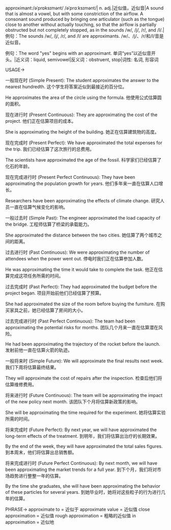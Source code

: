 approximant:/əˈprɒksɪmənt/ /əˈprɑːksɪmənt/| n. adj.|近似值，近似音|A sound that is almost a vowel, but with some constriction of the airflow.  A consonant sound produced by bringing one articulator (such as the tongue) close to another without actually touching, so that the airflow is partially obstructed but not completely stopped, as in the sounds /w/, /j/, /r/, and /l/.|例句：The sounds /w/, /j/, /r/, and /l/ are approximants. /w/、/j/、/r/和/l/音是近似音。

例句：The word "yes" begins with an approximant.  单词“yes”以近似音开头。|近义词：liquid, semivowel|反义词：obstruent, stop|词性: 名词, 形容词


USAGE->

一般现在时 (Simple Present):
The student approximates the answer to the nearest hundredth.  这个学生将答案近似到最接近的百分位。

He approximates the area of the circle using the formula. 他使用公式估算圆的面积。


现在进行时 (Present Continuous):
They are approximating the cost of the project. 他们正在估算项目的成本。

She is approximating the height of the building. 她正在估算建筑物的高度。


现在完成时 (Present Perfect):
We have approximated the total expenses for the trip. 我们已经估算了这次旅行的总费用。

The scientists have approximated the age of the fossil. 科学家们已经估算了化石的年龄。


现在完成进行时 (Present Perfect Continuous):
They have been approximating the population growth for years. 他们多年来一直在估算人口增长。

Researchers have been approximating the effects of climate change. 研究人员一直在估算气候变化的影响。


一般过去时 (Simple Past):
The engineer approximated the load capacity of the bridge. 工程师估算了桥梁的承载能力。

She approximated the distance between the two cities. 她估算了两个城市之间的距离。


过去进行时 (Past Continuous):
We were approximating the number of attendees when the power went out.  停电时我们正在估算参加人数。

He was approximating the time it would take to complete the task. 他正在估算完成这项任务所需的时间。


过去完成时 (Past Perfect):
They had approximated the budget before the project began. 项目开始前他们已经估算了预算。

She had approximated the size of the room before buying the furniture. 在购买家具之前，她已经估算了房间的大小。


过去完成进行时 (Past Perfect Continuous):
The team had been approximating the potential risks for months.  团队几个月来一直在估算潜在风险。

He had been approximating the trajectory of the rocket before the launch. 发射前他一直在估算火箭的轨迹。


一般将来时 (Simple Future):
We will approximate the final results next week.  我们下周将估算最终结果。

They will approximate the cost of repairs after the inspection. 检查后他们将估算维修费用。


将来进行时 (Future Continuous):
The team will be approximating the impact of the new policy next month.  该团队下个月将估算新政策的影响。

She will be approximating the time required for the experiment. 她将估算实验所需的时间。


将来完成时 (Future Perfect):
By next year, we will have approximated the long-term effects of the treatment. 到明年，我们将估算出治疗的长期效果。

By the end of the week, they will have approximated the total sales figures. 到本周末，他们将估算出总销售额。


将来完成进行时 (Future Perfect Continuous):
By next month, we will have been approximating the market trends for a full year. 到下个月，我们将对市场趋势进行整整一年的估算。

By the time she graduates, she will have been approximating the behavior of these particles for several years. 到她毕业时，她将对这些粒子的行为进行几年的估算。



PHRASE->
approximate to = 近似于
approximate value = 近似值
close approximation = 近似值
rough approximation = 粗略的近似值
in approximation = 近似地
